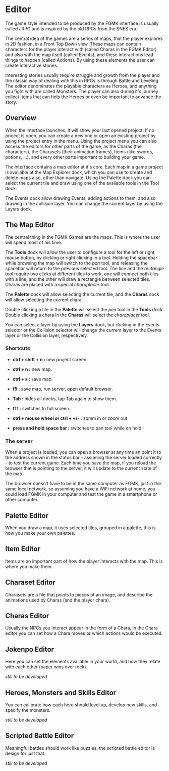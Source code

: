# Editor
The game style intended to be produced by the FGMK interface is usually called
JRPG and is inspired by the old RPGs from the SNES era.

The central idea of the games are a series of maps, that the player explores
in 2D fashion, in a Front Top Down view. These maps can contain characters for
the player interact with (called Charas in the FGMK Editor) and also with the
map itself (called Events), and these interactions lead things to happen
(called Actions). By using these elements the user can create interactive
stories.

Interesting stories usually require struggle and growth from the player and
the classic way of dealing with this in RPGs is through Battle and Leveling.
The editor denominates the playable characters as Heroes, and anything you
fight with are called Monsters. The player can also during it's journey
collect Items that can help the Heroes or even be important to advance the
story.

## Overview
When the interface launches, it will show your last opened project. If no
project is open, you can create a new one or open an existing project by using
the project entry in the menu. Using the project menu you can also access the
editors for other parts of the game, as the Charas (the characters), the
Charasets (their animation frames), Items (like swords, potions, ...), and
every other parts important to building your game.

The interface contains a map editor at it's core. Each map in a game project
is available at the Map Explorer dock, which you can use to create and delete
maps also, other than navigate. Using the Palette dock you can select the
current tile and draw using one of the available tools in the Tool dock.

The Events dock allow drawing Events, adding actions to them, and also drawing
in the collision layer. You can change the current layer by using the Layers
dock.

## The Map Editor
The central thing in the FGMK Games are the maps. This is where the user will
spend most of his time.

The **Tools** dock will allow the user to configure a tool for the left or right
mouse button, by clicking or right clicking in a tool. Holding the spacebar
while browsing the map will switch to the *pan* tool, and releasing the spacebar
will return to the previous selected tool.  The *line* and the *rectangle* tool
require two clicks at different tiles to work, one will connect both tiles
with a line, and the other will draw a rectangle between selected tiles. Charas
are placed with a special *charaplacer* tool.

The **Palette** dock will allow selecting the current tile, and the **Charas**
dock will allow selecting the current chara.

Double clicking a tile in the **Palette** will select the *pen* tool in the
**Tools** dock. Double clicking a chara in the **Charas** will select the
*charaplacer* tool.

You can select a layer by using the **Layers** dock, but clicking in the
Events selector or the Collision selector will change the current layer to
the Events layer or the Collision layer, respectively.

### Shortcuts

 - **ctrl + shift + n :** new project screen.

 - **ctrl + n :** new map.

 - **ctrl + s :** save map.

 - **f5 :** save map, run server, open default browser.

 - **Tab :** hides all docks, tap Tab again to show them.

 - **f11 :** switches to full screen.

 - **ctrl + mouse wheel or ctrl + +/- :** zomm in or zoom out

 - **press and hold space bar :** switches to pan tool while on hold.

### The server

When a project is loaded, you can open a browser at any time an point it to the
address shown in the status bar - assuming the server loaded correctly - to test
the current game. Each time you save the map, if you reload the browser that is
pointing to the server, it will update to the current state of the map.

The browser doesn't have to be in the same computer as FGMK, just in the same
local network, so assuming you have a WiFi network at home, you could load FGMK
in your computer and test the game in a smartphone or other computer.

## Palette Editor
When you draw a map, it uses selected tiles, grouped in a palette, this is how
you make your own palettes.

## Item Editor
Items are an important part of how the player interacts with the map. This is
where you make them.

## Charaset Editor
Charasets are a file that points to pieces of an image, and describe the
animations used by Charas (and the player chara).

## Charas Editor
Usually the NPCs you interact appear in the form of a Chara, in the Chara editor
you can set how a Chara moves or which actions would be executed.

## Jokenpo Editor
Here you can set the elements available in your world, and how they relate with
each other (paper wins over rock).

*still to be developed*

## Heroes, Monsters and Skills Editor
You can calibrate how each hero should level up, develop new skills, and specify
the monsters.

*still to be developed*

## Scripted Battle Editor
Meaningful battles should work like puzzles, the scripted battle editor is
design for just that.

*still to be developed*
